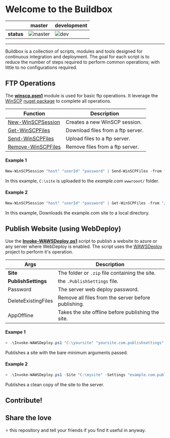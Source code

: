 # Welcome to the Buildbox
|          |master|development|
|----------|------|-----------|
|**status**|![master](https://acklann.visualstudio.com/_apis/public/build/definitions/86cb9590-1aed-43de-984c-768155a6970f/17/badge)|![dev](https://acklann.visualstudio.com/_apis/public/build/definitions/86cb9590-1aed-43de-984c-768155a6970f/14/badge)|

----------
Buildbox is a collection of scripts, modules and tools designed for continuous integration and deployment. The goal for each script is to reduce the number of steps required to perform common operations; with little to no configurations required.

## FTP Operations
The **[winscp.psm1](src/Modules/winscp.psm1)** module is used for basic ftp operations. It leverage the [WinSCP](https://winscp.net/eng/index.php) [nuget package](https://www.nuget.org/packages/WinSCP/) to complete all operations.

|Function|Description|
|--------|-----------|
|[New-WinSCPSession](src/Modules/winscp.psm1) |Creates a new WinSCP session.|
|[Get-WinSCPFiles](src/Modules/winscp.psm1)   |Download files from a ftp server.|
|[Send-WinSCPFiles](src/Modules/winscp.psm1)  |Upload files to a ftp server.|
|[Remove-WinSCPFiles](src/Modules/winscp.psm1)|Remove files from a ftp server.|

#### Example 1
```powershell
New-WinSCPSession "host" "userId" "password" | Send-WinSCPFiles -from "C:\site\*" "/-to example.com/wwwroot/";
```
In this example, `C:\site` is uploaded to the *example.com* `wwwrooot/` folder.
#### Example 2
```powershell
New-WinSCPSession "host" "userId" "password" | Get-WinSCPFiles -from "/example.com/wwwroot/" -to "C:\file.txt";
```
In this example, Downloads the example.com site to a local directory.

## Publish Website (using WebDeploy)
Use the **[Invoke-WAWSDeploy.ps1](/src/Scripts/Invoke-WAWSDeploy.ps1)** script to publish a website to azure or any server where WebDeploy is enabled. The script uses the [WAWSDeploy](https://github.com/davidebbo/WAWSDeploy) project to perform it's operation.

|Args|Description|
|----|-----------|
|**Site**|The folder or `.zip` file containing the site.|
|**PublishSettings**|the `.PublishSettings` file.|
|Password|The server web deploy password.|
|DeleteExistingFiles|Remove all files from the server before publishing.|
|AppOffline|Takes the site offline before publishing the site.|

#### Exampe 1
```powershell
> .\Invoke-WAWSDeploy.ps1 "C:\yoursite" "yoursite.com.publishsettings"
```
Publishes a site with the bare minimum arguments passed.

#### Example 2
```powershell
> .\Invoke-WAWSDeploy.ps1 -Site "C:\mysite" -Settings "example.com.publishsettings" -Password "p@55w0rd" -DeleteExistingFiles -AppOffline
```
Publishes a clean copy of the site to the server.

## Contribute!
## Share the love
:star: this repository and tell your friends if you find it useful in anyway.
